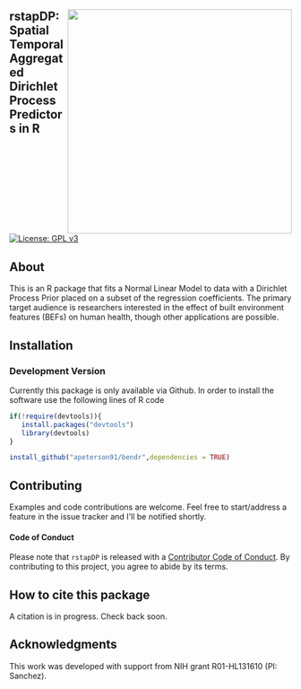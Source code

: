 ## <img src = "docs/figures/bendr_hex.png" align="right" width="400" height = "400"> rstapDP: Spatial Temporal Aggregated Dirichlet Process Predictors in R
<!-- badges: start -->
[![License: GPL v3](https://img.shields.io/badge/License-GPL%20v3-blue.svg)](https://www.gnu.org/licenses/gpl-3.0)
<!-- badges: end -->

## About

This is an R package that fits a Normal Linear Model to data with a Dirichlet Process Prior placed on a subset of the regression coefficients.
The primary target audience is researchers interested in the effect of built environment features (BEFs) on human health, 
though other applications are possible. 

## Installation

### Development Version

 Currently this package is only available via Github. In order to install the software use the following 
 lines of R code

 ```r
 if(!require(devtools)){
	install.packages("devtools")
	library(devtools)
 }

install_github("apeterson91/bendr",dependencies = TRUE)
 ```

## Contributing

 Examples and code contributions are welcome. Feel free to start/address a feature in the issue tracker and I'll be notified shortly. 

#### Code of Conduct

Please note that `rstapDP` is released with a [Contributor Code of Conduct](https://www.contributor-covenant.org/). By contributing to this project, you agree to abide by its terms.


## How to cite this package

 A citation is in progress. Check back soon.

## Acknowledgments

This work was developed with support from NIH grant R01-HL131610 (PI: Sanchez).


